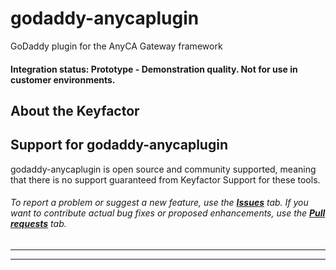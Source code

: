 
# godaddy-anycaplugin

GoDaddy plugin for the AnyCA Gateway framework

#### Integration status: Prototype - Demonstration quality. Not for use in customer environments.

## About the Keyfactor 



## Support for godaddy-anycaplugin

godaddy-anycaplugin is open source and community supported, meaning that there is no support guaranteed from Keyfactor Support for these tools.

###### To report a problem or suggest a new feature, use the **[Issues](../../issues)** tab. If you want to contribute actual bug fixes or proposed enhancements, use the **[Pull requests](../../pulls)** tab.

---


---






